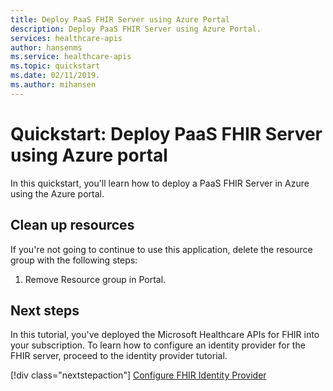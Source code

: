```yaml
---
title: Deploy PaaS FHIR Server using Azure Portal
description: Deploy PaaS FHIR Server using Azure Portal.
services: healthcare-apis
author: hansenms
ms.service: healthcare-apis
ms.topic: quickstart 
ms.date: 02/11/2019.
ms.author: mihansen
---
```


# Quickstart: Deploy PaaS FHIR Server using Azure portal

In this quickstart, you'll learn how to deploy a PaaS FHIR Server in Azure using the Azure portal.

## Clean up resources

If you're not going to continue to use this application, delete the resource group
with the following steps:

1. Remove Resource group in Portal. 

## Next steps

In this tutorial, you've deployed the Microsoft Healthcare APIs for FHIR into your subscription. To learn how to configure an identity provider for the FHIR server, proceed to the identity provider tutorial.

[!div class="nextstepaction"]
[Configure FHIR Identity Provider](documentation-fhir-tutorial-configure-identity.md)